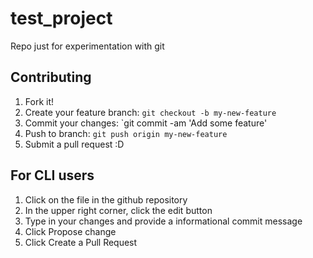 # test_project

Repo just for experimentation with git

## Contributing

1. Fork it!
2. Create your feature branch: `git checkout -b my-new-feature`
3. Commit your changes: `git commit -am 'Add some feature'
4. Push to branch: `git push origin my-new-feature`
5. Submit a pull request :D

## For CLI users

1. Click on the file in the github repository
2. In the upper right corner, click the edit button
3. Type in your changes and provide a informational commit message
4. Click Propose change
5. Click Create a Pull Request
